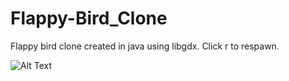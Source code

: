 # Flappy-Bird_Clone
Flappy bird clone created in java using libgdx.
Click r to respawn.

![Alt Text](https://media.giphy.com/media/E209lVPOzQRWJsLu4m/giphy.gif)
